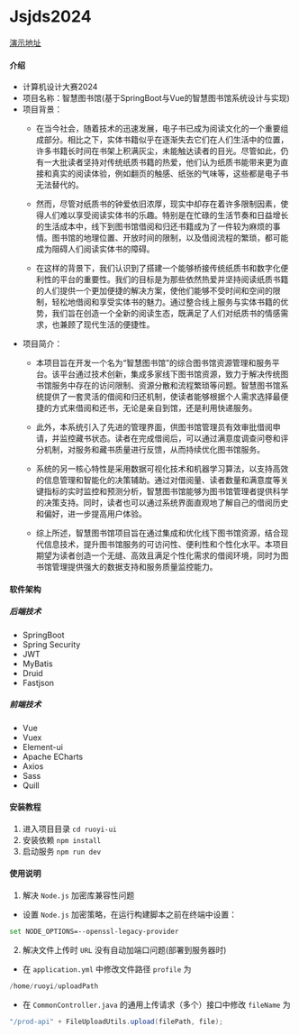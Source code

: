 # Jsjds2024

[演示地址](http://47.93.44.153/)

#### 介绍
- 计算机设计大赛2024
- 项目名称：智慧图书馆(基于SpringBoot与Vue的智慧图书馆系统设计与实现)
- 项目背景： 
  - 在当今社会，随着技术的迅速发展，电子书已成为阅读文化的一个重要组成部分。相比之下，实体书籍似乎在逐渐失去它们在人们生活中的位置，许多书籍长时间在书架上积满灰尘，未能触达读者的目光。尽管如此，仍有一大批读者坚持对传统纸质书籍的热爱，他们认为纸质书能带来更为直接和真实的阅读体验，例如翻页的触感、纸张的气味等，这些都是电子书无法替代的。

  - 然而，尽管对纸质书的钟爱依旧浓厚，现实中却存在着许多限制因素，使得人们难以享受阅读实体书的乐趣。特别是在忙碌的生活节奏和日益增长的生活成本中，线下到图书馆借阅和归还书籍成为了一件较为麻烦的事情。图书馆的地理位置、开放时间的限制，以及借阅流程的繁琐，都可能成为阻碍人们阅读实体书的障碍。

  - 在这样的背景下，我们认识到了搭建一个能够桥接传统纸质书和数字化便利性的平台的重要性。我们的目标是为那些依然热爱并坚持阅读纸质书籍的人们提供一个更加便捷的解决方案，使他们能够不受时间和空间的限制，轻松地借阅和享受实体书的魅力。通过整合线上服务与实体书籍的优势，我们旨在创造一个全新的阅读生态，既满足了人们对纸质书的情感需求，也兼顾了现代生活的便捷性。
- 项目简介： 
  - 本项目旨在开发一个名为“智慧图书馆”的综合图书馆资源管理和服务平台。该平台通过技术创新，集成多家线下图书馆资源，致力于解决传统图书馆服务中存在的访问限制、资源分散和流程繁琐等问题。智慧图书馆系统提供了一套灵活的借阅和归还机制，使读者能够根据个人需求选择最便捷的方式来借阅和还书，无论是亲自到馆，还是利用快递服务。

  - 此外，本系统引入了先进的管理界面，供图书馆管理员有效审批借阅申请，并监控藏书状态。读者在完成借阅后，可以通过满意度调查问卷和评分机制，对服务和藏书质量进行反馈，从而持续优化图书馆服务。

  - 系统的另一核心特性是采用数据可视化技术和机器学习算法，以支持高效的信息管理和智能化的决策辅助。通过对借阅量、读者数量和满意度等关键指标的实时监控和预测分析，智慧图书馆能够为图书馆管理者提供科学的决策支持。同时，读者也可以通过系统界面直观地了解自己的借阅历史和偏好，进一步提高用户体验。

  - 综上所述，智慧图书馆项目旨在通过集成和优化线下图书馆资源，结合现代信息技术，提升图书馆服务的可访问性、便利性和个性化水平。本项目期望为读者创造一个无缝、高效且满足个性化需求的借阅环境，同时为图书馆管理提供强大的数据支持和服务质量监控能力。
#### 软件架构
##### 后端技术
- SpringBoot
- Spring Security
- JWT
- MyBatis
- Druid
- Fastjson

##### 前端技术
- Vue
- Vuex
- Element-ui
- Apache ECharts
- Axios
- Sass
- Quill


#### 安装教程

1. 进入项目目录
`cd ruoyi-ui`
2. 安装依赖
`npm install`
3. 启动服务
`npm run dev`

#### 使用说明

1. 解决 `Node.js` 加密库兼容性问题 
- 设置 `Node.js` 加密策略，在运行构建脚本之前在终端中设置：
```bash
set NODE_OPTIONS=--openssl-legacy-provider
```
2. 解决文件上传时 `URL` 没有自动加端口问题(部署到服务器时)
- 在 `application.yml` 中修改文件路径 `profile` 为 
```java
/home/ruoyi/uploadPath
```
- 在 `CommonController.java` 的通用上传请求（多个）接口中修改 `fileName` 为
```java
"/prod-api" + FileUploadUtils.upload(filePath, file);
```
